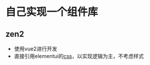 # 自己实现一个组件库

## zen2
- 使用vue2进行开发
- 直接引用elementui的[css](https://github.com/ElementUI/theme-chalk)，以实现逻辑为主，不考虑样式

